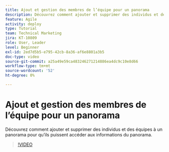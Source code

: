 ```yaml
---
title: Ajout et gestion des membres de l’équipe pour un panorama
description: Découvrez comment ajouter et supprimer des individus et des équipes à un panorama pour qu’ils puissent accéder aux informations du panorama.
feature: Agile
activity: deploy
type: Tutorial
team: Technical Marketing
jira: KT-10809
role: User, Leader
level: Beginner
exl-id: 2ed7d5b5-e795-42cb-8a36-af6e8801a3b5
doc-type: video
source-git-commit: a25a49e59ca483246271214886ea4dc9c10e8d66
workflow-type: tm+mt
source-wordcount: '52'
ht-degree: 0%

---
```


# Ajout et gestion des membres de l’équipe pour un panorama

Découvrez comment ajouter et supprimer des individus et des équipes à un panorama pour qu’ils puissent accéder aux informations du panorama.

>[!VIDEO](https://video.tv.adobe.com/v/346808)
